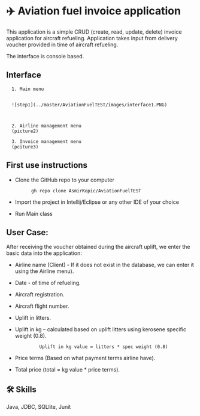 
# ✈️ Aviation fuel invoice application

This application is a simple CRUD (create, read, update, delete) invoice application for aircraft refueling.
Application takes input from delivery voucher provided in time of aircraft refueling. 

The interface is console based.


## Interface

      1. Main menu 
      
      
      ![step1](../master/AviationFuelTEST/images/interface1.PNG)
    
    

      2. Airline management menu
      (picture2)

      3. Invoice management menu
      (pciture3)


## First use instructions

* Clone the GitHub repo to your computer

            gh repo clone AsmirKopic/AviationFuelTEST

* Import the project in Intellij/Eclipse or any other IDE of your choice
* Run Main class

## User Case:

After receiving the voucher obtained during the aircraft uplift, 
we enter the basic data into the application:
   * Airline name (Client) - If it does not exist in the database, we can enter it using the Airline menu).
   * Date - of time of refueling.
   * Aircraft registration.
   * Aircraft flight number.
   * Uplift in litters.
   * Uplift in kg – calculated based on uplift litters using kerosene specific weight (0.8). 
                  
                  Uplift in kg value = litters * spec weight (0.8)
   *	Price terms (Based on what payment terms airline have).
   * 	Total price (total = kg value * price terms).
            


## 🛠 Skills
Java, JDBC, SQLlite, Junit


  
